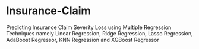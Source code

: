 # Insurance-Claim
Predicting Insurance Claim Severity Loss
using Multiple Regression Techniques namely Linear Regression, Ridge Regression, Lasso Regression, AdaBoost Regressor, KNN Regression and XGBoost Regressor
